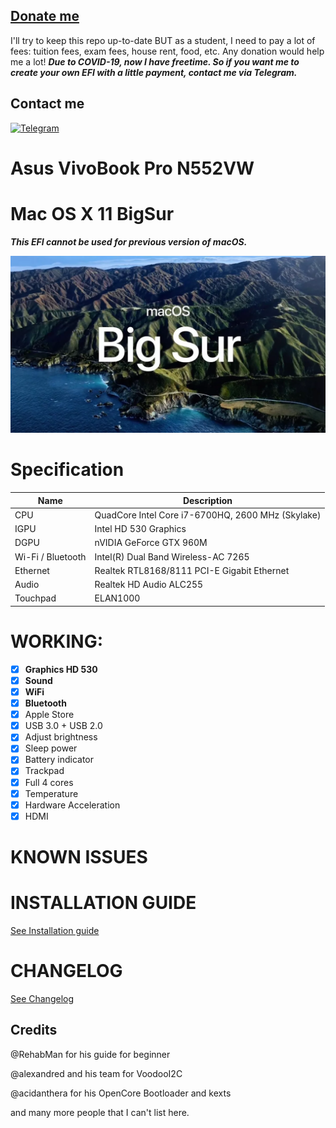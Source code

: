 ## [Donate me](https://paypal.me/vtlam98)
I'll try to keep this repo up-to-date BUT as a student, I need to pay a lot of fees: tuition fees, exam fees, house rent, food, etc.
Any donation would help me a lot!
***Due to COVID-19, now I have freetime. So if you want me to create your own EFI with a little payment, contact me via Telegram.***

## Contact me
[![Telegram](https://img.shields.io/badge/Chat_on-Telegram-blue.svg)](https://t.me/tunglamvghy)

# Asus VivoBook Pro N552VW
# Mac OS X 11 BigSur 
***This EFI cannot be used for previous version of macOS.***

![Alt text](https://github.com/tunglamvghy/AsusN552VW-hackintosh/raw/main/Screenshoot/os.png)
# Specification
| Name | Description |
| - | - |
| CPU | QuadCore Intel Core i7-6700HQ, 2600 MHz (Skylake) |
| IGPU | Intel HD 530 Graphics |
| DGPU | nVIDIA GeForce GTX 960M |
| Wi-Fi / Bluetooth | Intel(R) Dual Band Wireless-AC 7265 |
| Ethernet | Realtek RTL8168/8111 PCI-E Gigabit Ethernet |
| Audio | Realtek HD Audio ALC255 |
| Touchpad | ELAN1000 |


# WORKING:
- [x] **Graphics HD 530**
- [x] **Sound**
- [x] **WiFi**
- [x] **Bluetooth**
- [x] Apple Store
- [x] USB 3.0 + USB 2.0
- [x] Adjust brightness
- [x] Sleep power
- [x] Battery indicator
- [x] Trackpad
- [x] Full 4 cores
- [x] Temperature
- [x] Hardware Acceleration
- [x] HDMI 

# KNOWN ISSUES


# INSTALLATION GUIDE
[See Installation guide](https://github.com/tunglamvghy/AsusN552VW-hackintosh/blob/master/Installation%20Guide.md)

# CHANGELOG
[See Changelog](https://github.com/tunglamvghy/AsusN552VW-hackintosh/blob/master/Changelog.md)

## Credits
@RehabMan for his guide for beginner

@alexandred and his team for VoodooI2C

@acidanthera for his OpenCore Bootloader and kexts

and many more people that I can't list here.
